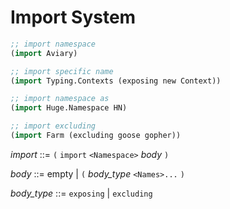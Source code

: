 # Import System


``` lisp
;; import namespace
(import Aviary)

;; import specific name
(import Typing.Contexts (exposing new Context))

;; import namespace as 
(import Huge.Namespace HN)

;; import excluding
(import Farm (excluding goose gopher))
```

*import* ::= `(` `import` `<Namespace>` *body* `)`

*body* ::= empty | `(` *body_type* `<Names>...` `)`

*body_type* ::= `exposing` | `excluding`